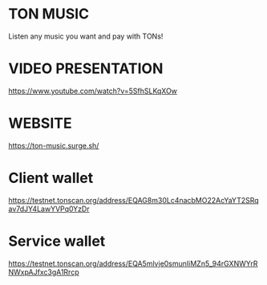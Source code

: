 # TON MUSIC

Listen any music you want and pay with TONs!

# VIDEO PRESENTATION

https://www.youtube.com/watch?v=5SfhSLKqXOw

# WEBSITE

https://ton-music.surge.sh/

# Client wallet

https://testnet.tonscan.org/address/EQAG8m30Lc4nacbMO22AcYaYT2SRqav7dJY4LawYVPq0YzDr

# Service wallet

https://testnet.tonscan.org/address/EQA5mlvje0smunIiMZn5_94rGXNWYrRNWxpAJfxc3gA1Rrcp
